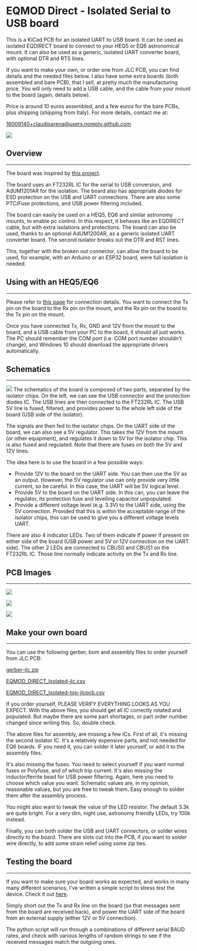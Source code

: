 # EQMOD Direct - Isolated Serial to USB board

This is a KiCad PCB for an isolated UART to USB board.
It can be used as isolated EQDIRECT board to connect to your HEQ5 or EQ6 astronomical mount.
It can also be used as a generic, isolated UART converter board, with optional DTR and RTS lines.

If you want to make your own, or order one from JLC PCB, you can find details and the needed files below.
I also have some extra boards (both assembled and bare PCB), that I sell, at pretty much the manufacturing price. You will only need to add a USB cable, and the cable from your mount to the board (again, details below).

Price is around 10 euros assembled, and a few euros for the bare PCBs, plus shipping (shipping from Italy).
For more details, contact me at:

16009140+claudioarena@users.noreply.github.com


![](images/IMG_20201231_185934.jpg)

## Overview
-------
The board was inspired by [this project](https://olegkutkov.me/2018/02/14/isolated-eqmod-adapter-telescope-control/).

The board uses an FT232RL IC for the serial to USB conversion, and AdUM1201AR for the isolation.
The board also has appropriate diodes for ESD protection on the USB and UART connections.
There are also some PTC/Fuse protections, and USB power filtering included.

The board can easily be used on a HEQ5, EQ6 and similar astronomy mounts, to enable pc control.
In this respect, it behaves like an EQDIRECT cable, but with extra isolations and protections.
The board can also be used, thanks to an optional AdUM1200AR, as a generic isolated UART converter board. The second isolator breaks out the DTR and RST lines.

This, together with the broken out connector, can allow the board to be used, for example, with an Arduino or an ESP32 board, were full isolation is needed.

## Using with an HEQ5/EQ6
-------------------

Please refer to [this page](http://eq-mod.sourceforge.net/eqdirect2.htm) for connection details.
You want to connect the Tx pin on the board to the Rx pin on the mount, and the Rx pin on the board to the Tx pin on the mount.

Once you have connected Tx, Rx, GND and 12V from the mount to the board, and a USB cable from your PC to the board, it should all just works. The PC should remember the COM port (i.e. COM port number shouldn't change), and Windows 10 should download the appropriate drivers automatically.

## Schematics
-------------------

![](images/Schematics.png)
The schematics of the board is composed of two parts, separated by the isolator chips.
On the left, we can see the USB connector and the protection diodes IC. The USB lines are then connected to the FT232RL IC. The USB 5V line is fused, filtered, and provides power to the whole left side of the board (USB side of the isolator).

The signals are then fed to the isolator chips. On the UART side of the board, we can also see a 5V regulator. This takes the 12V from the mount (or other equipment), and regulates it down to 5V for the isolator chip. This is also fused and regulated. Note that there are fuses on both the 5V and 12V lines.

The idea here is to use the board in a few possible ways:
- Provide 12V to the board on the UART side. You can then use the 5V as an output. However, the 5V regulator use can only provide very little current, so be careful. In this case, the UART will be 5V logical level.
- Provide 5V to the board on the UART side. In this can, you can leave the regulator, its protection fuse and levelling capacitor unpopulated.
- Provide a different voltage level (e.g. 3.3V) to the UART side, using the 5V connection. Provided that this is within the acceptable range of the isolator chips, this can be used to give you a different voltage levels UART.

There are also 4 indicator LEDs. Two of them indicate if power if present on either side of the board (USB power and 5V or 12V connection on the UART side). The other 2 LEDs are connected to CBUS0 and CBUS1 on the FT232RL IC. Those line normally indicate activity on the Tx and Rx line.

## PCB Images
-------------------
![](images/EQMOD_DIRECT_Isolated_bottom.png)

![](images/EQMOD_DIRECT_Isolated_top.png)

![](images/IMG_20201231_190129.jpg)
## Make your own board
-------------------
You can use the following gerber, bom and assembly files to order yourself from JLC PCB:

[gerber-jlc.zip](gerber/gerber-jlc.zip)

[EQMOD_DIRECT_Isolated-jlc.csv](bom/EQMOD_DIRECT_Isolated-jlc.csv)

[EQMOD_DIRECT_Isolated-top-jlcpcb.csv](assembly/EQMOD_DIRECT_Isolated-top-jlcpcb.csv)

If you order yourself, PLEASE VERIFY EVERYTHING LOOKS AS YOU EXPECT.
With the above files, you should get all IC correctly rotated and populated.
But maybe there are some part shortages, or part order number changed since writing this. So, double check.

The above files for assembly, are missing a few ICs.
First of all, it's missing the second isolator IC. It's a relatively expensive parts, and not needed for EQ6 boards. IF you need it, you can solder it later yourself, or add it to the assembly files.

It's also missing the fuses. You need to select yourself if you want normal fuses or Polyfuse, and of which trip current. It's also missing the inductor/ferrite bead for USB power filtering.
Again, here you need to choose which value you want.
Schematic values are, in my opinion, reasonable values, but you are free to tweak them. Easy enough to solder them after the assembly process.

You might also want to tweak the value of the LED resistor. The default 3.3k are quite bright.
For a very dim, night use, astronomy friendly LEDs, try 100k instead. 

Finally, you can both solder the USB and UART connectors, or solder wires directly to the board. There are slots cut into the PCB, if you want to solder wire directly, to add some strain relief using some zip ties.

## Testing the board
--------------
If you want to make sure your board works as expected, and works in many many different scenarios, I've written a simple script to stress test the device.
Check it out [here](https://github.com/claudioarena/Serial_stress_test).

Simply short out the Tx and Rx line on the board (so that messages sent from the board are received back), and power the UART side of the board from an external supply (either 12V or 5V connection).

The python script will run through a combinations of different serial BAUD rates, and check with various lengths of random strings to see if the received messages match the outgoing ones.

